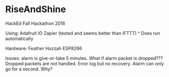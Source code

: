 # RiseAndShine
HackEd Fall Hackathon 2016

Using:
Adafruit IO
Zapier (tested and seems better than IFTTT)
^ Does run automatically

Hardware:
Feather Huzzah ESP8266

Issues:
alarm is give-or-take 5 minutes.
What if alarm packet is dropped??? Dropped packets are not handled. Error log but no recovery.
Alarm can only go for a second. Why?

